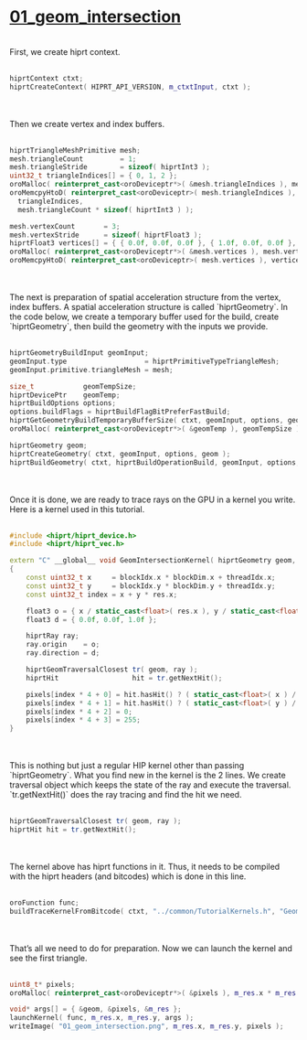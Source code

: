 # [01_geom_intersection](../tutorials/01_geom_intersection)

<br />
First, we create hiprt context.<br /><br />

```cpp
hiprtContext ctxt;
hiprtCreateContext( HIPRT_API_VERSION, m_ctxtInput, ctxt );
```
 
<br />
<br />
Then we create vertex and index buffers.<br /><br />

```cpp
hiprtTriangleMeshPrimitive mesh;
mesh.triangleCount		   = 1;
mesh.triangleStride		   = sizeof( hiprtInt3 );
uint32_t triangleIndices[] = { 0, 1, 2 };
oroMalloc( reinterpret_cast<oroDeviceptr*>( &mesh.triangleIndices ), mesh.triangleCount * sizeof( hiprtInt3 ) );
oroMemcpyHtoD( reinterpret_cast<oroDeviceptr>( mesh.triangleIndices ),
  triangleIndices,
  mesh.triangleCount * sizeof( hiprtInt3 ) );

mesh.vertexCount	   = 3;
mesh.vertexStride	   = sizeof( hiprtFloat3 );
hiprtFloat3 vertices[] = { { 0.0f, 0.0f, 0.0f }, { 1.0f, 0.0f, 0.0f }, { 0.5f, 1.0f, 0.0f } };
oroMalloc( reinterpret_cast<oroDeviceptr*>( &mesh.vertices ), mesh.vertexCount * sizeof( hiprtFloat3 ) );
oroMemcpyHtoD( reinterpret_cast<oroDeviceptr>( mesh.vertices ), vertices, mesh.vertexCount * sizeof( hiprtFloat3 ) );
```

<br />
<br />
The next is preparation of spatial acceleration structure from the vertex, index buffers. A spatial acceleration structure is called `hiprtGeometry`. In the code below, we create a temporary buffer used for the build, create `hiprtGeometry`, then build the geometry with the inputs we provide. <br /><br />

```cpp
hiprtGeometryBuildInput geomInput;
geomInput.type					 = hiprtPrimitiveTypeTriangleMesh;
geomInput.primitive.triangleMesh = mesh;

size_t			  geomTempSize;
hiprtDevicePtr	  geomTemp;
hiprtBuildOptions options;
options.buildFlags = hiprtBuildFlagBitPreferFastBuild;
hiprtGetGeometryBuildTemporaryBufferSize( ctxt, geomInput, options, geomTempSize );
oroMalloc( reinterpret_cast<oroDeviceptr*>( &geomTemp ), geomTempSize );

hiprtGeometry geom;
hiprtCreateGeometry( ctxt, geomInput, options, geom );
hiprtBuildGeometry( ctxt, hiprtBuildOperationBuild, geomInput, options, geomTemp, 0, geom );
```

<br />
<br />
Once it is done, we are ready to trace rays on the GPU in a kernel you write. Here is a kernel used in this tutorial. <br /><br />

```cpp
#include <hiprt/hiprt_device.h>
#include <hiprt/hiprt_vec.h>

extern "C" __global__ void GeomIntersectionKernel( hiprtGeometry geom, uint8_t* pixels, int2 res )
{
	const uint32_t x	 = blockIdx.x * blockDim.x + threadIdx.x;
	const uint32_t y	 = blockIdx.y * blockDim.y + threadIdx.y;
	const uint32_t index = x + y * res.x;

	float3 o = { x / static_cast<float>( res.x ), y / static_cast<float>( res.y ), -1.0f };
	float3 d = { 0.0f, 0.0f, 1.0f };

	hiprtRay ray;
	ray.origin	  = o;
	ray.direction = d;

	hiprtGeomTraversalClosest tr( geom, ray );
	hiprtHit				  hit = tr.getNextHit();

	pixels[index * 4 + 0] = hit.hasHit() ? ( static_cast<float>( x ) / res.x ) * 255 : 0;
	pixels[index * 4 + 1] = hit.hasHit() ? ( static_cast<float>( y ) / res.y ) * 255 : 0;
	pixels[index * 4 + 2] = 0;
	pixels[index * 4 + 3] = 255;
}
```

<br />
<br />
This is nothing but just a regular HIP kernel other than passing `hiprtGeometry`. What you find new in the kernel is the 2 lines. We create traversal object which keeps the state of the ray and execute the traversal. `tr.getNextHit()` does the ray tracing and find the hit we need. <br /><br />

```cpp
hiprtGeomTraversalClosest tr( geom, ray );
hiprtHit hit = tr.getNextHit();
```

<br />
<br />
The kernel above has hiprt functions in it. Thus, it needs to be compiled with the hiprt headers (and bitcodes) which is done in this line. <br /><br />

```cpp
oroFunction func;
buildTraceKernelFromBitcode( ctxt, "../common/TutorialKernels.h", "GeomIntersectionKernel", func );
```

<br />
<br />
That’s all we need to do for preparation. Now we can launch the kernel and see the first triangle. <br /><br />

```cpp
uint8_t* pixels;
oroMalloc( reinterpret_cast<oroDeviceptr*>( &pixels ), m_res.x * m_res.y * 4 );

void* args[] = { &geom, &pixels, &m_res };
launchKernel( func, m_res.x, m_res.y, args );
writeImage( "01_geom_intersection.png", m_res.x, m_res.y, pixels );
```
